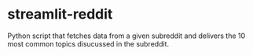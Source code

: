 # streamlit-reddit
Python script that fetches data from a given subreddit and delivers the 10 most common topics disucussed in the subreddit.
